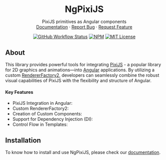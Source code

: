 <div align="center">

[//]: # '  <a href="https://github.com/ng-doc/ng-doc">'
[//]: # '    <img src="https://ng-doc.com/assets/images/ng-doc.svg?raw=true" alt="Logo" height="150px">'
[//]: # '  </a>'

<h1 align="center" style="margin-bottom: 0; border-bottom: 0">NgPixiJS</h1>
  <p align="center">
    PixiJS primitives as Angular components
    <br />
    <a href="https://ng-pixijs.klerick.lol/">Documentation</a>
    ·
    <a href="https://github.com/klerick/ng-pixijs/issues/new/choose">Report Bug</a>
    ·
    <a href="https://github.com/klerick/ng-pixijs/issues/new/choose">Request Feature</a>

[![GitHub Workflow Status][build-shield]][build-url]
[![NPM][npm-shield]][npm-url]
[![MIT License][license-shield]][license-url]

  </p>
</div>

<!-- ABOUT -->
<!-- -->

## About

This library provides powerful tools for integrating [PixiJS](https://pixijs.com/) - a popular library for 2D graphics and animations—into [Angular](https://angular.dev/) applications.
By utilizing a custom [RendererFactory2](https://angular.dev/api/core/RendererFactory2), developers can seamlessly combine the robust visual capabilities of PixiJS with the flexibility and structure of Angular.

#### Key Features

- PixiJS Integration in Angular:
- Custom RendererFactory2:
- Creation of Custom Components:
- Support for Dependency Injection (DI):
- Control Flow in Templates:

## Installation

To know how to install and use NgPixiJS, please check our [documentation](https://ng-pixijs.klerick.lol/).

<!-- MARKDOWN LINKS & IMAGES -->
<!-- https://www.markdownguide.org/basic-syntax/#reference-style-links -->

[npm-shield]: https://img.shields.io/npm/v/@klerick/ng-pixijs.svg?style=for-the-badge
[npm-url]: https://www.npmjs.com/package/@klerick/ng-pixijs
[license-shield]: https://img.shields.io/github/license/klerick/ng-pixijs.svg?style=for-the-badge
[license-url]: https://github.com/ng-doc/klerick/ng-pixijs/blob/main/LICENSE
[build-shield]: https://img.shields.io/github/actions/workflow/status/klerick/ng-pixijs/release.yml?style=for-the-badge&branch=release
[build-url]: https://github.com/klerick/ng-pixijs/actions
